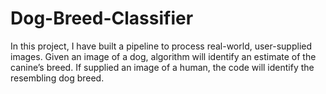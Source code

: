# Dog-Breed-Classifier
In this project, I have built a pipeline to process real-world, user-supplied images. Given an image of a dog, algorithm will identify an estimate of the canine’s breed. If supplied an image of a human, the code will identify the resembling dog breed. 
